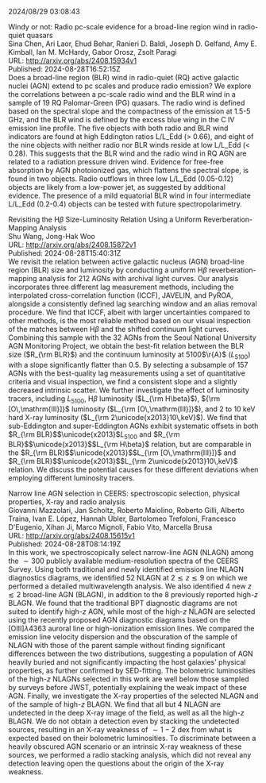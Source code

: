 2024/08/29 03:08:43  

Windy or not: Radio pc-scale evidence for a broad-line region wind in
  radio-quiet quasars  
Sina Chen, Ari Laor, Ehud Behar, Ranieri D. Baldi, Joseph D. Gelfand, Amy E. Kimball, Ian M. McHardy, Gabor Orosz, Zsolt Paragi  
URL: http://arxiv.org/abs/2408.15934v1  
Published: 2024-08-28T16:52:15Z  
  Does a broad-line region (BLR) wind in radio-quiet (RQ) active galactic nuclei (AGN) extend to pc scales and produce radio emission? We explore the correlations between a pc-scale radio wind and the BLR wind in a sample of 19 RQ Palomar-Green (PG) quasars. The radio wind is defined based on the spectral slope and the compactness of the emission at 1.5-5 GHz, and the BLR wind is defined by the excess blue wing in the C IV emission line profile. The five objects with both radio and BLR wind indicators are found at high Eddington ratios L/L_Edd (&gt; 0.66), and eight of the nine objects with neither radio nor BLR winds reside at low L/L_Edd (&lt; 0.28). This suggests that the BLR wind and the radio wind in RQ AGN are related to a radiation pressure driven wind. Evidence for free-free absorption by AGN photoionized gas, which flattens the spectral slope, is found in two objects. Radio outflows in three low L/L_Edd (0.05-0.12) objects are likely from a low-power jet, as suggested by additional evidence. The presence of a mild equatorial BLR wind in four intermediate L/L_Edd (0.2-0.4) objects can be tested with future spectropolarimetry.   

Revisiting the H$β$ Size-Luminosity Relation Using a Uniform
  Reverberation-Mapping Analysis  
Shu Wang, Jong-Hak Woo  
URL: http://arxiv.org/abs/2408.15872v1  
Published: 2024-08-28T15:40:31Z  
  We revisit the relation between active galactic nucleus (AGN) broad-line region (BLR) size and luminosity by conducting a uniform H$\beta$ reverberation-mapping analysis for 212 AGNs with archival light curves. Our analysis incorporates three different lag measurement methods, including the interpolated cross-correlation function (ICCF), JAVELIN, and PyROA, alongside a consistently defined lag searching window and an alias removal procedure. We find that ICCF, albeit with larger uncertainties compared to other methods, is the most reliable method based on our visual inspection of the matches between H$\beta$ and the shifted continuum light curves. Combining this sample with the 32 AGNs from the Seoul National University AGN Monitoring Project, we obtain the best-fit relation between the BLR size ($R_{\rm BLR}$) and the continuum luminosity at 5100$\r{A}$ ($L_{5100}$) with a slope significantly flatter than 0.5. By selecting a subsample of 157 AGNs with the best-quality lag measurements using a set of quantitative criteria and visual inspection, we find a consistent slope and a slightly decreased intrinsic scatter. We further investigate the effect of luminosity tracers, including $L_{5100}$, H$\beta$ luminosity ($L_{\rm H\beta}$), ${\rm [O\,\mathrm{III}]}$ luminosity ($L_{\rm [O\,\mathrm{III}]}$), and 2 to 10 keV hard X-ray luminosity ($L_{\rm 2\unicode{x2013}10\,keV}$). We find that sub-Eddington and super-Eddington AGNs exhibit systematic offsets in both $R_{\rm BLR}$$\unicode{x2013}$$L_{5100}$ and $R_{\rm BLR}$$\unicode{x2013}$$L_{\rm H\beta}$ relation, but are comparable in the $R_{\rm BLR}$$\unicode{x2013}$$L_{\rm [O\,\mathrm{III}]}$ and $R_{\rm BLR}$$\unicode{x2013}$$L_{\rm 2\unicode{x2013}10\,keV}$ relation. We discuss the potential causes for these different deviations when employing different luminosity tracers.   

Narrow line AGN selection in CEERS: spectroscopic selection, physical
  properties, X-ray and radio analysis  
Giovanni Mazzolari, Jan Scholtz, Roberto Maiolino, Roberto Gilli, Alberto Traina, Ivan E. López, Hannah Übler, Bartolomeo Trefoloni, Francesco D'Eugenio, Xihan Ji, Marco Mignoli, Fabio Vito, Marcella Brusa  
URL: http://arxiv.org/abs/2408.15615v1  
Published: 2024-08-28T08:14:19Z  
  In this work, we spectroscopically select narrow-line AGN (NLAGN) among the $\sim 300$ publicly available medium-resolution spectra of the CEERS Survey. Using both traditional and newly identified emission line NLAGN diagnostics diagrams, we identified 52 NLAGN at $2\lesssim z\lesssim 9$ on which we performed a detailed multiwavelength analysis. We also identified 4 new $z\lesssim 2$ broad-line AGN (BLAGN), in addition to the 8 previously reported high-$z$ BLAGN. We found that the traditional BPT diagnostic diagrams are not suited to identify high-$z$ AGN, while most of the high-$z$ NLAGN are selected using the recently proposed AGN diagnostic diagrams based on the [OIII]$\lambda$4363 auroral line or high-ionization emission lines. We compared the emission line velocity dispersion and the obscuration of the sample of NLAGN with those of the parent sample without finding significant differences between the two distributions, suggesting a population of AGN heavily buried and not significantly impacting the host galaxies' physical properties, as further confirmed by SED-fitting. The bolometric luminosities of the high-$z$ NLAGNs selected in this work are well below those sampled by surveys before JWST, potentially explaining the weak impact of these AGN. Finally, we investigate the X-ray properties of the selected NLAGN and of the sample of high-$z$ BLAGN. We find that all but 4 NLAGN are undetected in the deep X-ray image of the field, as well as all the high-$z$ BLAGN. We do not obtain a detection even by stacking the undetected sources, resulting in an X-ray weakness of $\sim 1-2$ dex from what is expected based on their bolometric luminosities. To discriminate between a heavily obscured AGN scenario or an intrinsic X-ray weakness of these sources, we performed a radio stacking analysis, which did not reveal any detection leaving open the questions about the origin of the X-ray weakness.   

